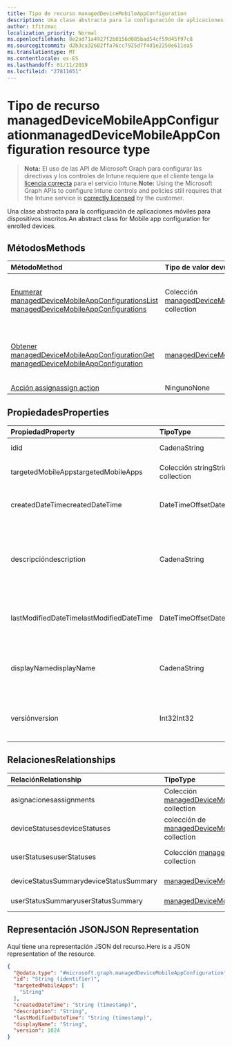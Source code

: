 ```yaml
---
title: Tipo de recurso managedDeviceMobileAppConfiguration
description: Una clase abstracta para la configuración de aplicaciones móviles para dispositivos inscritos.
author: tfitzmac
localization_priority: Normal
ms.openlocfilehash: 8e2ad71a4927f2b0156d085bad54cf59d45f97c8
ms.sourcegitcommit: d2b3ca32602ffa76cc7925d7f4d1e2258e611ea5
ms.translationtype: MT
ms.contentlocale: es-ES
ms.lasthandoff: 01/11/2019
ms.locfileid: "27811651"
---
```

# <a name="manageddevicemobileappconfiguration-resource-type"></a><span data-ttu-id="66a48-103">Tipo de recurso managedDeviceMobileAppConfiguration</span><span class="sxs-lookup"><span data-stu-id="66a48-103">managedDeviceMobileAppConfiguration resource type</span></span>

> <span data-ttu-id="66a48-104">**Nota:** El uso de las API de Microsoft Graph para configurar las directivas y los controles de Intune requiere que el cliente tenga la [licencia correcta](https://go.microsoft.com/fwlink/?linkid=839381) para el servicio Intune.</span><span class="sxs-lookup"><span data-stu-id="66a48-104">**Note:** Using the Microsoft Graph APIs to configure Intune controls and policies still requires that the Intune service is [correctly licensed](https://go.microsoft.com/fwlink/?linkid=839381) by the customer.</span></span>

<span data-ttu-id="66a48-105">Una clase abstracta para la configuración de aplicaciones móviles para dispositivos inscritos.</span><span class="sxs-lookup"><span data-stu-id="66a48-105">An abstract class for Mobile app configuration for enrolled devices.</span></span>
## <a name="methods"></a><span data-ttu-id="66a48-106">Métodos</span><span class="sxs-lookup"><span data-stu-id="66a48-106">Methods</span></span>
|<span data-ttu-id="66a48-107">Método</span><span class="sxs-lookup"><span data-stu-id="66a48-107">Method</span></span>|<span data-ttu-id="66a48-108">Tipo de valor devuelto</span><span class="sxs-lookup"><span data-stu-id="66a48-108">Return Type</span></span>|<span data-ttu-id="66a48-109">Descripción</span><span class="sxs-lookup"><span data-stu-id="66a48-109">Description</span></span>|
|:---|:---|:---|
|[<span data-ttu-id="66a48-110">Enumerar managedDeviceMobileAppConfigurations</span><span class="sxs-lookup"><span data-stu-id="66a48-110">List managedDeviceMobileAppConfigurations</span></span>](../api/intune-apps-manageddevicemobileappconfiguration-list.md)|<span data-ttu-id="66a48-111">Colección [managedDeviceMobileAppConfiguration](../resources/intune-apps-manageddevicemobileappconfiguration.md)</span><span class="sxs-lookup"><span data-stu-id="66a48-111">[managedDeviceMobileAppConfiguration](../resources/intune-apps-manageddevicemobileappconfiguration.md) collection</span></span>|<span data-ttu-id="66a48-112">Enumere las propiedades y las relaciones de los objetos [managedDeviceMobileAppConfiguration](../resources/intune-apps-manageddevicemobileappconfiguration.md).</span><span class="sxs-lookup"><span data-stu-id="66a48-112">List properties and relationships of the [managedDeviceMobileAppConfiguration](../resources/intune-apps-manageddevicemobileappconfiguration.md) objects.</span></span>|
|[<span data-ttu-id="66a48-113">Obtener managedDeviceMobileAppConfiguration</span><span class="sxs-lookup"><span data-stu-id="66a48-113">Get managedDeviceMobileAppConfiguration</span></span>](../api/intune-apps-manageddevicemobileappconfiguration-get.md)|[<span data-ttu-id="66a48-114">managedDeviceMobileAppConfiguration</span><span class="sxs-lookup"><span data-stu-id="66a48-114">managedDeviceMobileAppConfiguration</span></span>](../resources/intune-apps-manageddevicemobileappconfiguration.md)|<span data-ttu-id="66a48-115">Lea las propiedades y las relaciones del objeto [managedDeviceMobileAppConfiguration](../resources/intune-apps-manageddevicemobileappconfiguration.md).</span><span class="sxs-lookup"><span data-stu-id="66a48-115">Read properties and relationships of the [managedDeviceMobileAppConfiguration](../resources/intune-apps-manageddevicemobileappconfiguration.md) object.</span></span>|
|[<span data-ttu-id="66a48-116">Acción assign</span><span class="sxs-lookup"><span data-stu-id="66a48-116">assign action</span></span>](../api/intune-apps-manageddevicemobileappconfiguration-assign.md)|<span data-ttu-id="66a48-117">Ninguno</span><span class="sxs-lookup"><span data-stu-id="66a48-117">None</span></span>|<span data-ttu-id="66a48-118">Todavía no documentado</span><span class="sxs-lookup"><span data-stu-id="66a48-118">Not yet documented</span></span>|

## <a name="properties"></a><span data-ttu-id="66a48-119">Propiedades</span><span class="sxs-lookup"><span data-stu-id="66a48-119">Properties</span></span>
|<span data-ttu-id="66a48-120">Propiedad</span><span class="sxs-lookup"><span data-stu-id="66a48-120">Property</span></span>|<span data-ttu-id="66a48-121">Tipo</span><span class="sxs-lookup"><span data-stu-id="66a48-121">Type</span></span>|<span data-ttu-id="66a48-122">Descripción</span><span class="sxs-lookup"><span data-stu-id="66a48-122">Description</span></span>|
|:---|:---|:---|
|<span data-ttu-id="66a48-123">id</span><span class="sxs-lookup"><span data-stu-id="66a48-123">id</span></span>|<span data-ttu-id="66a48-124">Cadena</span><span class="sxs-lookup"><span data-stu-id="66a48-124">String</span></span>|<span data-ttu-id="66a48-125">Clave de la entidad.</span><span class="sxs-lookup"><span data-stu-id="66a48-125">Key of the entity.</span></span>|
|<span data-ttu-id="66a48-126">targetedMobileApps</span><span class="sxs-lookup"><span data-stu-id="66a48-126">targetedMobileApps</span></span>|<span data-ttu-id="66a48-127">Colección string</span><span class="sxs-lookup"><span data-stu-id="66a48-127">String collection</span></span>|<span data-ttu-id="66a48-128">La aplicación asociada.</span><span class="sxs-lookup"><span data-stu-id="66a48-128">the associated app.</span></span>|
|<span data-ttu-id="66a48-129">createdDateTime</span><span class="sxs-lookup"><span data-stu-id="66a48-129">createdDateTime</span></span>|<span data-ttu-id="66a48-130">DateTimeOffset</span><span class="sxs-lookup"><span data-stu-id="66a48-130">DateTimeOffset</span></span>|<span data-ttu-id="66a48-131">Fecha y hora en la que se creó el objeto.</span><span class="sxs-lookup"><span data-stu-id="66a48-131">DateTime the object was created.</span></span>|
|<span data-ttu-id="66a48-132">descripción</span><span class="sxs-lookup"><span data-stu-id="66a48-132">description</span></span>|<span data-ttu-id="66a48-133">Cadena</span><span class="sxs-lookup"><span data-stu-id="66a48-133">String</span></span>|<span data-ttu-id="66a48-134">Descripción proporcionada por el administrador de la configuración del dispositivo.</span><span class="sxs-lookup"><span data-stu-id="66a48-134">Admin provided description of the Device Configuration.</span></span>|
|<span data-ttu-id="66a48-135">lastModifiedDateTime</span><span class="sxs-lookup"><span data-stu-id="66a48-135">lastModifiedDateTime</span></span>|<span data-ttu-id="66a48-136">DateTimeOffset</span><span class="sxs-lookup"><span data-stu-id="66a48-136">DateTimeOffset</span></span>|<span data-ttu-id="66a48-137">Fecha y hora en la que se modificó el objeto por última vez.</span><span class="sxs-lookup"><span data-stu-id="66a48-137">DateTime the object was last modified.</span></span>|
|<span data-ttu-id="66a48-138">displayName</span><span class="sxs-lookup"><span data-stu-id="66a48-138">displayName</span></span>|<span data-ttu-id="66a48-139">Cadena</span><span class="sxs-lookup"><span data-stu-id="66a48-139">String</span></span>|<span data-ttu-id="66a48-140">Nombre proporcionado por el administrador de la configuración del dispositivo.</span><span class="sxs-lookup"><span data-stu-id="66a48-140">Admin provided name of the device configuration.</span></span>|
|<span data-ttu-id="66a48-141">versión</span><span class="sxs-lookup"><span data-stu-id="66a48-141">version</span></span>|<span data-ttu-id="66a48-142">Int32</span><span class="sxs-lookup"><span data-stu-id="66a48-142">Int32</span></span>|<span data-ttu-id="66a48-143">Versión de la configuración del dispositivo.</span><span class="sxs-lookup"><span data-stu-id="66a48-143">Version of the device configuration.</span></span>|

## <a name="relationships"></a><span data-ttu-id="66a48-144">Relaciones</span><span class="sxs-lookup"><span data-stu-id="66a48-144">Relationships</span></span>
|<span data-ttu-id="66a48-145">Relación</span><span class="sxs-lookup"><span data-stu-id="66a48-145">Relationship</span></span>|<span data-ttu-id="66a48-146">Tipo</span><span class="sxs-lookup"><span data-stu-id="66a48-146">Type</span></span>|<span data-ttu-id="66a48-147">Descripción</span><span class="sxs-lookup"><span data-stu-id="66a48-147">Description</span></span>|
|:---|:---|:---|
|<span data-ttu-id="66a48-148">asignaciones</span><span class="sxs-lookup"><span data-stu-id="66a48-148">assignments</span></span>|<span data-ttu-id="66a48-149">Colección [managedDeviceMobileAppConfigurationAssignment](../resources/intune-apps-manageddevicemobileappconfigurationassignment.md)</span><span class="sxs-lookup"><span data-stu-id="66a48-149">[managedDeviceMobileAppConfigurationAssignment](../resources/intune-apps-manageddevicemobileappconfigurationassignment.md) collection</span></span>|<span data-ttu-id="66a48-150">La lista de asignaciones de grupo para la configuración de la aplicación.</span><span class="sxs-lookup"><span data-stu-id="66a48-150">The list of group assignemenets for app configration.</span></span>|
|<span data-ttu-id="66a48-151">deviceStatuses</span><span class="sxs-lookup"><span data-stu-id="66a48-151">deviceStatuses</span></span>|<span data-ttu-id="66a48-152">colección de [managedDeviceMobileAppConfigurationDeviceStatus](../resources/intune-apps-manageddevicemobileappconfigurationdevicestatus.md)</span><span class="sxs-lookup"><span data-stu-id="66a48-152">[managedDeviceMobileAppConfigurationDeviceStatus](../resources/intune-apps-manageddevicemobileappconfigurationdevicestatus.md) collection</span></span>|<span data-ttu-id="66a48-153">Lista de ManagedDeviceMobileAppConfigurationDeviceStatus.</span><span class="sxs-lookup"><span data-stu-id="66a48-153">List of ManagedDeviceMobileAppConfigurationDeviceStatus.</span></span>|
|<span data-ttu-id="66a48-154">userStatuses</span><span class="sxs-lookup"><span data-stu-id="66a48-154">userStatuses</span></span>|<span data-ttu-id="66a48-155">Colección [managedDeviceMobileAppConfigurationUserStatus](../resources/intune-apps-manageddevicemobileappconfigurationuserstatus.md)</span><span class="sxs-lookup"><span data-stu-id="66a48-155">[managedDeviceMobileAppConfigurationUserStatus](../resources/intune-apps-manageddevicemobileappconfigurationuserstatus.md) collection</span></span>|<span data-ttu-id="66a48-156">Lista de ManagedDeviceMobileAppConfigurationUserStatus.</span><span class="sxs-lookup"><span data-stu-id="66a48-156">List of ManagedDeviceMobileAppConfigurationUserStatus.</span></span>|
|<span data-ttu-id="66a48-157">deviceStatusSummary</span><span class="sxs-lookup"><span data-stu-id="66a48-157">deviceStatusSummary</span></span>|[<span data-ttu-id="66a48-158">managedDeviceMobileAppConfigurationDeviceSummary</span><span class="sxs-lookup"><span data-stu-id="66a48-158">managedDeviceMobileAppConfigurationDeviceSummary</span></span>](../resources/intune-apps-manageddevicemobileappconfigurationdevicesummary.md)|<span data-ttu-id="66a48-159">Resumen del estado del dispositivo de la configuración de aplicaciones</span><span class="sxs-lookup"><span data-stu-id="66a48-159">App configuration device status summary.</span></span>|
|<span data-ttu-id="66a48-160">userStatusSummary</span><span class="sxs-lookup"><span data-stu-id="66a48-160">userStatusSummary</span></span>|[<span data-ttu-id="66a48-161">managedDeviceMobileAppConfigurationUserSummary</span><span class="sxs-lookup"><span data-stu-id="66a48-161">managedDeviceMobileAppConfigurationUserSummary</span></span>](../resources/intune-apps-manageddevicemobileappconfigurationusersummary.md)|<span data-ttu-id="66a48-162">Resumen del estado del usuario de la configuración de aplicaciones</span><span class="sxs-lookup"><span data-stu-id="66a48-162">App configuration user status summary.</span></span>|

## <a name="json-representation"></a><span data-ttu-id="66a48-163">Representación JSON</span><span class="sxs-lookup"><span data-stu-id="66a48-163">JSON Representation</span></span>
<span data-ttu-id="66a48-164">Aquí tiene una representación JSON del recurso.</span><span class="sxs-lookup"><span data-stu-id="66a48-164">Here is a JSON representation of the resource.</span></span>
<!-- {
  "blockType": "resource",
  "keyProperty": "id",
  "@odata.type": "microsoft.graph.managedDeviceMobileAppConfiguration"
}
-->
``` json
{
  "@odata.type": "#microsoft.graph.managedDeviceMobileAppConfiguration",
  "id": "String (identifier)",
  "targetedMobileApps": [
    "String"
  ],
  "createdDateTime": "String (timestamp)",
  "description": "String",
  "lastModifiedDateTime": "String (timestamp)",
  "displayName": "String",
  "version": 1024
}
```



